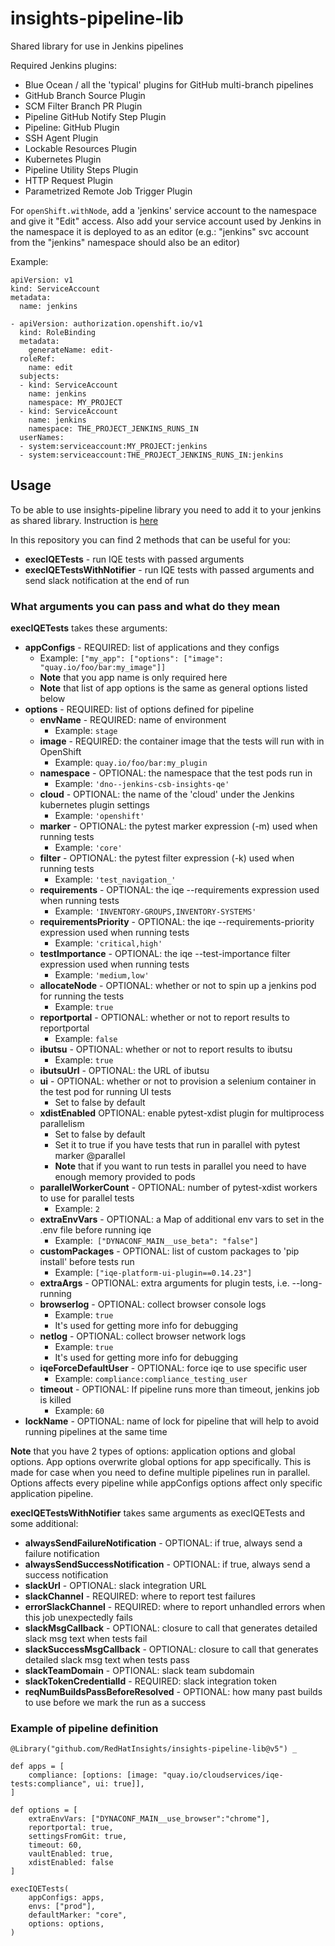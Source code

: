 # insights-pipeline-lib
Shared library for use in Jenkins pipelines

Required Jenkins plugins:
 * Blue Ocean / all the 'typical' plugins for GitHub multi-branch pipelines
 * GitHub Branch Source Plugin
 * SCM Filter Branch PR Plugin
 * Pipeline GitHub Notify Step Plugin
 * Pipeline: GitHub Plugin
 * SSH Agent Plugin
 * Lockable Resources Plugin
 * Kubernetes Plugin
 * Pipeline Utility Steps Plugin
 * HTTP Request Plugin
 * Parametrized Remote Job Trigger Plugin

For `openShift.withNode`, add a 'jenkins' service account to the namespace and give it "Edit" access. Also add your service
account used by Jenkins in the namespace it is deployed to as an editor (e.g.: "jenkins" svc account from the "jenkins" namespace should also be an editor)

Example:
```
apiVersion: v1
kind: ServiceAccount
metadata:
  name: jenkins

- apiVersion: authorization.openshift.io/v1
  kind: RoleBinding
  metadata:
    generateName: edit-
  roleRef:
    name: edit
  subjects:
  - kind: ServiceAccount
    name: jenkins
    namespace: MY_PROJECT
  - kind: ServiceAccount
    name: jenkins
    namespace: THE_PROJECT_JENKINS_RUNS_IN
  userNames:
  - system:serviceaccount:MY_PROJECT:jenkins
  - system:serviceaccount:THE_PROJECT_JENKINS_RUNS_IN:jenkins
```

## Usage
To be able to use insights-pipeline library you need to add it to your jenkins as shared library. Instruction
is [here](https://www.jenkins.io/doc/book/pipeline/shared-libraries/)

In this repository you can find 2 methods that can be useful for you:
- **execIQETests** - run IQE tests with passed arguments
- **execIQETestsWithNotifier** - run IQE tests with passed arguments and send slack notification at the end of run

### What arguments you can pass and what do they mean
**execIQETests** takes these arguments:

- **appConfigs** - REQUIRED: list of applications and they configs
  - Example: `["my_app": ["options": ["image": "quay.io/foo/bar:my_image"]]`
  - **Note** that you app name is only required here
  - **Note** that list of app options is the same as general options listed below
- **options** -  REQUIRED: list of options defined for pipeline
  - **envName** - REQUIRED: name of environment
    - Example: `stage`
  - **image** - REQUIRED: the container image that the tests will run with in OpenShift
    - Example: `quay.io/foo/bar:my_plugin`
  - **namespace** - OPTIONAL: the namespace that the test pods run in
    - Example: `'dno--jenkins-csb-insights-qe'`
  - **cloud** - OPTIONAL: the name of the 'cloud' under the Jenkins kubernetes plugin settings
    - Example: `'openshift'`
  - **marker** - OPTIONAL: the pytest marker expression (-m) used when running tests
    - Example: `'core'`
  - **filter** - OPTIONAL: the pytest filter expression (-k) used when running tests
    - Example: `'test_navigation_'`
  - **requirements** - OPTIONAL: the iqe --requirements expression used when running tests
    - Example: `'INVENTORY-GROUPS,INVENTORY-SYSTEMS'`
  - **requirementsPriority** - OPTIONAL: the iqe --requirements-priority expression used when running tests
    - Example: `'critical,high'`
  - **testImportance** - OPTIONAL: the iqe --test-importance filter expression used when running tests
    - Example: `'medium,low'`
  - **allocateNode** - OPTIONAL: whether or not to spin up a jenkins pod for running the tests
    - Example: `true`
  - **reportportal** - OPTIONAL: whether or not to report results to reportportal
    - Example: `false`
  - **ibutsu** - OPTIONAL: whether or not to report results to ibutsu
    - Example: `true`
  - **ibutsuUrl** - OPTIONAL: the URL of ibutsu
  - **ui** - OPTIONAL: whether or not to provision a selenium container in the test pod for running UI tests
    - Set to false by default
  - **xdistEnabled** OPTIONAL: enable pytest-xdist plugin for multiprocess parallelism
    - Set to false by default
    - Set it to true if you have tests that run in parallel with pytest marker @parallel
    - **Note** that if you want to run tests in parallel you need to have enough memory provided to pods
  - **parallelWorkerCount** - OPTIONAL: number of pytest-xdist workers to use for parallel tests
    - Example: `2`
  - **extraEnvVars** - OPTIONAL: a Map of additional env vars to set in the .env file before running iqe
    - Example:` ["DYNACONF_MAIN__use_beta": "false"]`
  - **customPackages** - OPTIONAL: list of custom packages to 'pip install' before tests run
    - Example: `["iqe-platform-ui-plugin==0.14.23"]`
  - **extraArgs** - OPTIONAL: extra arguments for plugin tests, i.e. --long-running
  - **browserlog** - OPTIONAL: collect browser console logs
    - Example: `true`
    - It's used for getting more info for debugging
  - **netlog** - OPTIONAL: collect browser network logs
    - Example: `true`
    - It's used for getting more info for debugging
  - **iqeForceDefaultUser** - OPTIONAL: force iqe to use specific user
    - Example: `compliance:compliance_testing_user`
  - **timeout** - OPTIONAL: If pipeline runs more than timeout, jenkins job is killed
    - Example: `60`
- **lockName** - OPTIONAL: name of lock for pipeline that will help to avoid running pipelines at the same time

**Note** that you have 2 types of options: application options and global options. App options overwrite global options
for app specifically. This is made for case when you need to define multiple pipelines run  in parallel.
Options affects every pipeline while appConfigs options affect only specific application pipeline.

**execIQETestsWithNotifier** takes same arguments as execIQETests and some additional:
- **alwaysSendFailureNotification** - OPTIONAL: if true, always send a failure notification
- **alwaysSendSuccessNotification** - OPTIONAL: if true, always send a success notification
- **slackUrl** - OPTIONAL: slack integration URL
- **slackChannel** - REQUIRED: where to report test failures
- **errorSlackChannel** - REQUIRED: where to report unhandled errors when this job unexpectedly fails
- **slackMsgCallback** - OPTIONAL: closure to call that generates detailed slack msg text when tests fail
- **slackSuccessMsgCallback** - OPTIONAL: closure to call that generates detailed slack msg text when tests pass
- **slackTeamDomain** - OPTIONAL: slack team subdomain
- **slackTokenCredentialId** - REQUIRED: slack integration token
- **reqNumBuildsPassBeforeResolved** - OPTIONAL: how many past builds to use before we mark the run as a success

### Example of pipeline definition
```
@Library("github.com/RedHatInsights/insights-pipeline-lib@v5") _

def apps = [
    compliance: [options: [image: "quay.io/cloudservices/iqe-tests:compliance", ui: true]],
]

def options = [
    extraEnvVars: ["DYNACONF_MAIN__use_browser":"chrome"],
    reportportal: true,
    settingsFromGit: true,
    timeout: 60,
    vaultEnabled: true,
    xdistEnabled: false
]

execIQETests(
    appConfigs: apps,
    envs: ["prod"],
    defaultMarker: "core",
    options: options,
)
```
